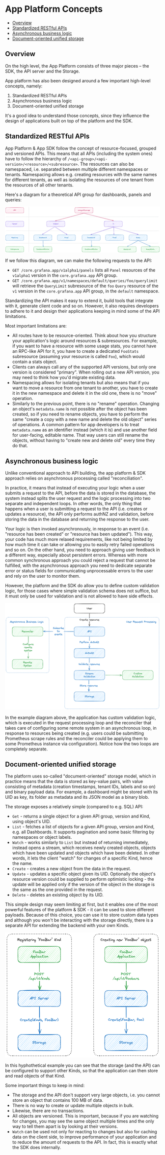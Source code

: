 # App Platform Concepts

- [Overview](#overview)
- [Standardized RESTful APIs](#standardized-restful-apis)
- [Asynchronous business logic](#asynchronous-business-logic)
- [Document-oriented unified storage](#document-oriented-unified-storage)

## Overview

On the high level, the App Platform consists of three major pieces – the SDK, the API server and the Storage.

App platform has also been designed around a few important high-level concepts, namely:

1. Standardized RESTful APIs
2. Asynchronous business logic
3. Document-oriented unified storage

It's a good idea to understand those concepts, since they influence the design of applications built on top of the platform and the SDK.

## Standardized RESTful APIs

App Platform & App SDK follow the concept of resource-focused, grouped and versioned APIs.  This means that all APIs (including the system ones) have to follow the hierarchy of `/<api-group>/<api-version>/<resource>/<subresource>`. The resources can also be namespaced, i.e. separated between multiple different namespaces or tenants. Namespacing allows e.g. creating resources with the same names for different tenants, as well as isolating the resources of one tenant from the resources of all other tenants.

Here's a diagram for a theoretical API group for dashboards, panels and queries:

![API hierarchy example](img/api-hierarchy-example.excalidraw.png)

If we follow this diagram, we can make the following requests to the API:

* `GET /core.grafana.app/v1alpha1/panels` lists all `Panel` resources of the `v1alpha1` version in the `core.grafana.app` API group.
* `GET /core.grafana.app/v1/namespaces/default/queries/foo/querylimit` will retrieve the `QueryLimit` subresource of the `foo` `Query` resource of the `v1` version in the `core.grafana.app` API group, in the `default` namespace.

Standardizing the API makes it easy to extend it, build tools that integrate with it, generate client code and so on. However, it also requires developers to adhere to it and design their applications keeping in mind some of the API limitations.

Most important limitations are:

* All routes have to be resource-oriented. Think about how you structure your application's logic around resources & subresources. For example, if you want to have a resource with some usage stats, you cannot have an RPC-like API for it, you have to create a dedicated `FooStats` subresource (assuming your resource is called `Foo`), which would contain a stats object.
* Clients can always call any of the supported API versions, but only one version is considered "primary". When rolling out a new API version, you may need to think how you'd migrate existing data.
* Namespacing allows for isolating tenants but also means that if you want to move a resource from one tenant to another, you have to create it in the new namespace and delete it in the old one, there is no "move" operation.
* Similarly to the previous point, there is no "rename" operation. Changing an object's `metadata.name` is not possible after the object has been created, so if you need to rename objects, you have to perform the same "create a copy with a new name and delete the old object" series of operations. A common pattern for app developers is to treat `metadata.name` as an identifier instead (which it is) and use another field for user-facing, editable name. That way users can still rename the objects, without having to "create new and delete old" every time they do that.

## Asynchronous business logic

Unlike conventional approach to API building, the app platform & SDK approach relies on asynchronous processing called "reconciliation".

In practice, it means that instead of executing your logic when a user submits a request to the API, before the data is stored in the database, the system instead splits the user request and the logic processing into two separate and independent loops. In other words, the only thing that happens when a user is submitting a request to the API (i.e. creates or updates a resource), the API only performs authNZ and validation, before storing the data in the database and returning the response to the user.

Your logic is then invoked asynchronously, in response to an event (i.e. "resource has been created" or "resource has been updated"). This way, your code has much more relaxed requirements, like not being limited by how much time it can take or allowing you to easily retry failed operations and so on. On the other hand, you need to approach giving user feedback in a different way, especially about persistent errors. Whereas with more common synchronous approach you could reject a request that cannot be fulfilled, with the asynchronous approach you need to dedicate separate error or status fields for communicating unprocessable errors to the user and rely on the user to monitor them.

However, the platform and the SDK do allow you to define custom validation logic, for those cases where simple validation schema does not suffice, but it must only be used for validation and is not allowed to have side effects.

![Asynchronous logic example](img/async-logic-example.png)

In the example diagram above, the application has custom validation logic, which is executed in the request processing loop and the reconciler that takes care of configuring some remote system in an asynchronous loop, in response to resources being created (e.g. users could be submitting Prometheus scrape rules and the reconciler could be applying them to some Prometheus instance via configuration). Notice how the two loops are completely separate.

## Document-oriented unified storage

The platform uses so-called "document-oriented" storage model, which in practice means that the data is stored as key-value pairs, with value consisting of metadata (creation timestamps, tenant IDs, labels and so on) and binary payload data. For example, a dashboard might be stored with its UID as key, its folder as metadata and its JSON model as a binary blob.

The storage exposes a relatively simple (compared to e.g. SQL) API:

* `Get` - returns a single object for a given API group, version and Kind, using object's UID.
* `List` - fetches a list of objects for a given API group, version and Kind, e.g. all Dashboards. It supports pagination and some basic filtering by namespaces or object labels.
* `Watch` - works similarly to `List` but instead of returning immediately, instead opens a stream, which receives newly created objects, objects which have been updated and objects which have been deleted. In other words, it lets the client "watch" for changes of a specific Kind, hence the name.
* `Create` - creates a new object from the data in the request.
* `Update` - updates a specific object given its UID. Optionally the object's resource version could be supplied to perform optimistic locking - the update will be applied only if the version of the object in the storage is the same as the one provided in the request.
* `Delete` - deletes an existing object by its UID.

This simple design may seem limiting at first, but it enables one of the most powerful features of the platform & SDK - it can be used to store different payloads. Because of this choice, you can use it to store custom data types and although you won't be interacting with the storage directly, there is a separate API for extending the backend with your own Kinds.

![Extending storage example](img/extending-storage-example.excalidraw.png)

In this hyphothetical example you can see that the storage (and the API) can be configured to support other Kinds, so that the application can then store and read objects of that Kind.

Some important things to keep in mind:

* The storage and the API don't support very large objects, i.e. you cannot store an object that contains 100 MB of data.
* There is no way to create or update multiple objects in bulk.
* Likewise, there are no transactions.
* All objects are versioned. This is important, because if you are watching for changes, you may see the same object multiple times and the only way to tell them apart is by looking at their versions.
* `Watch` can be used not only for reacting to changes but also for caching data on the client side, to improve performance of your application and to reduce the amount of requests to the API. In fact, this is exactly what the SDK does internally.